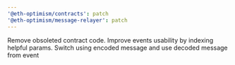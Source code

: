 ```yaml
---
'@eth-optimism/contracts': patch
'@eth-optimism/message-relayer': patch
---
```


Remove obsoleted contract code. Improve events usability by indexing helpful params. Switch using encoded message and use decoded message from event
